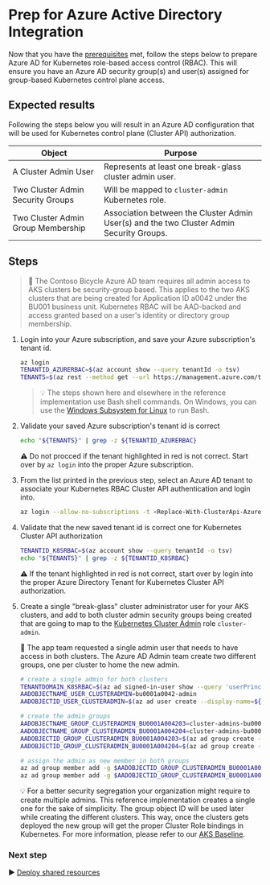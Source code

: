 # Prep for Azure Active Directory Integration

Now that you have the [prerequisites](./01-prerequisites.md) met, follow the steps below to prepare Azure AD for Kubernetes role-based access control (RBAC). This will ensure you have an Azure AD security group(s) and user(s) assigned for group-based Kubernetes control plane access.

## Expected results

Following the steps below you will result in an Azure AD configuration that will be used for Kubernetes control plane (Cluster API) authorization.

| Object                             | Purpose                                                                                                                  |
| ---------------------------------- | ------------------------------------------------------------------------------------------------------------------------ |
| A Cluster Admin User               | Represents at least one break-glass cluster admin user.                                                                  |
| Two Cluster Admin Security Groups  | Will be mapped to `cluster-admin` Kubernetes role.                                                                       |
| Two Cluster Admin Group Membership | Association between the Cluster Admin User(s) and the two Cluster Admin Security Groups.                                 |

## Steps

> :book: The Contoso Bicycle Azure AD team requires all admin access to AKS clusters be security-group based. This applies to the two AKS clusters that are being created for Application ID a0042 under the BU001 business unit. Kubernetes RBAC will be AAD-backed and access granted based on a user's identity or directory group membership.

1. Login into your Azure subscription, and save your Azure subscription's tenant id.

   ```bash
   az login
   TENANTID_AZURERBAC=$(az account show --query tenantId -o tsv)
   TENANTS=$(az rest --method get --url https://management.azure.com/tenants?api-version=2020-01-01 --query 'value[].{TenantId:tenantId,Name:displayName}' -o table)
   ```

   > :bulb: The steps shown here and elsewhere in the reference implementation use Bash shell commands. On Windows, you can use the [Windows Subsystem for Linux](https://docs.microsoft.com/windows/wsl/about#what-is-wsl-2) to run Bash.

1. Validate your saved Azure subscription's tenant id is correct

   ```bash
   echo "${TENANTS}" | grep -z ${TENANTID_AZURERBAC}
   ```

   :warning: Do not procced if the tenant highlighted in red is not correct. Start over by `az login` into the proper Azure subscription.

1. From the list printed in the previous step, select an Azure AD tenant to associate your Kubernetes RBAC Cluster API authentication and login into.

   ```bash
   az login --allow-no-subscriptions -t <Replace-With-ClusterApi-AzureAD-TenantId>
   ```

1. Validate that the new saved tenant id is correct one for Kubernetes Cluster API authorization

   ```bash
   TENANTID_K8SRBAC=$(az account show --query tenantId -o tsv)
   echo "${TENANTS}" | grep -z ${TENANTID_K8SRBAC}
   ```

   :warning: If the tenant highlighted in red is not correct, start over by login into the proper Azure Directory Tenant for Kubernetes Cluster API authorization.

1. Create a single "break-glass" cluster administrator user for your AKS clusters, and add to both cluster admin security groups being created that are going to map to the [Kubernetes Cluster Admin](https://kubernetes.io/docs/reference/access-authn-authz/rbac/#user-facing-roles) role `cluster-admin`.

   :book: The app team requested a single admin user that needs to have access in both clusters. The Azure AD Admin team create two different groups, one per cluster to home the new admin.

   ```bash
   # create a single admin for both clusters
   TENANTDOMAIN_K8SRBAC=$(az ad signed-in-user show --query 'userPrincipalName' -o tsv | cut -d '@' -f 2 | sed 's/\"//')
   AADOBJECTNAME_USER_CLUSTERADMIN=bu0001a0042-admin
   AADOBJECTID_USER_CLUSTERADMIN=$(az ad user create --display-name=${AADOBJECTNAME_USER_CLUSTERADMIN} --user-principal-name ${AADOBJECTNAME_USER_CLUSTERADMIN}@${TENANTDOMAIN_K8SRBAC} --force-change-password-next-sign-in --password ChangeMebu0001a0042AdminChangeMe --query id -o tsv)

   # create the admin groups
   AADOBJECTNAME_GROUP_CLUSTERADMIN_BU0001A004203=cluster-admins-bu0001a0042-03
   AADOBJECTNAME_GROUP_CLUSTERADMIN_BU0001A004204=cluster-admins-bu0001a0042-04
   AADOBJECTID_GROUP_CLUSTERADMIN_BU0001A004203=$(az ad group create --display-name $AADOBJECTNAME_GROUP_CLUSTERADMIN_BU0001A004203 --mail-nickname $AADOBJECTNAME_GROUP_CLUSTERADMIN_BU0001A004203 --description "Principals in this group are cluster admins in the bu0001a004203 cluster." --query id -o tsv)
   AADOBJECTID_GROUP_CLUSTERADMIN_BU0001A004204=$(az ad group create --display-name $AADOBJECTNAME_GROUP_CLUSTERADMIN_BU0001A004204 --mail-nickname $AADOBJECTNAME_GROUP_CLUSTERADMIN_BU0001A004204 --description "Principals in this group are cluster admins in the bu0001a004204 cluster." --query id -o tsv)

   # assign the admin as new member in both groups
   az ad group member add -g $AADOBJECTID_GROUP_CLUSTERADMIN_BU0001A004203 --member-id $AADOBJECTID_USER_CLUSTERADMIN
   az ad group member add -g $AADOBJECTID_GROUP_CLUSTERADMIN_BU0001A004204 --member-id $AADOBJECTID_USER_CLUSTERADMIN
   ```

   :bulb: For a better security segregation your organization might require to create multiple admins. This reference implementation creates a single one for the sake of simplicity. The group object ID will be used later while creating the different clusters. This way, once the clusters gets deployed the new group will get the proper Cluster Role bindings in Kubernetes. For more information, please refer to our [AKS Baseline](https://github.com/mspnp/aks-baseline).

### Next step

:arrow_forward: [Deploy shared resources](./03-cluster-prerequisites.md)
